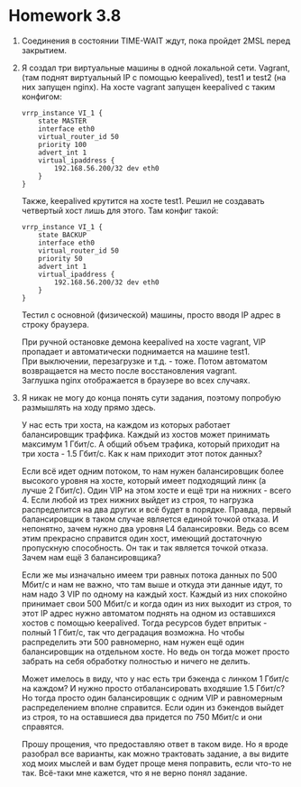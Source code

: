 # Homework 3.8

1.  Соединения в состоянии TIME-WAIT ждут, пока пройдет 2MSL перед закрытием.

2.  Я создал три виртуальные машины в одной локальной сети. Vagrant, (там поднят виртуальный IP с помощью keepalived),
    test1 и test2 (на них запущен nginx). На хосте vagrant запущен keepalived с таким конфигом:
   
    ```
    vrrp_instance VI_1 {
        state MASTER
        interface eth0
        virtual_router_id 50
        priority 100
        advert_int 1
        virtual_ipaddress {
            192.168.56.200/32 dev eth0
        }
    }
    ```
   
    Также, keepalived крутится на хосте test1. Решил не создавать четвертый хост лишь для этого. Там конфиг такой:
   
    ```
    vrrp_instance VI_1 {
        state BACKUP
        interface eth0
        virtual_router_id 50
        priority 50
        advert_int 1
        virtual_ipaddress {
            192.168.56.200/32 dev eth0
        }
    }
    ```
    
    Тестил с основной (физической) машины, просто вводя IP адрес в строку браузера.   

    При ручной остановке демона keepalived на хосте vagrant, VIP пропадает и автоматически поднимается на машине test1.  
    При выключении, перезагрузке и т.д. - тоже. Потом автоматом возвращается на место после восстановления vagrant.  
    Заглушка nginx отображается в браузере во всех случаях.

3.  Я никак не могу до конца понять сути задания, поэтому попробую размышлять на ходу прямо здесь.
    
    У нас есть три хоста, на каждом из которых работает балансировщик траффика.
    Каждый из хостов может принимать максимум 1 Гбит/c. А общий объем трафика, который приходит на три хоста - 1.5
    Гбит/с. Как к нам приходит этот поток данных? 
    
    Если всё идет одним потоком, то нам нужен балансировщик более высокого уровня на хосте, который имеет подходящий
    линк (а лучше 2 Гбит/с). Один VIP на этом хосте и ещё три на нижних - всего 4. Если любой из трех нижних выйдет из 
    строя, то нагрузка распределится на два других и всё будет в порядке. Правда, первый балансировщик в таком случае 
    является единой точкой отказа. И непонятно, зачем нужно два уровня L4 балансировки. Ведь со всем этим прекрасно 
    справится один хост, имеющий достаточную пропускную способность. Он так и так является точкой отказа. Зачем нам
    ещё 3 балансировщика?
    
    Если же мы изначально имеем три равных потока данных по 500 Мбит/с и нам не важно, что там выше и откуда эти данные
    идут, то нам надо 3 VIP по одному на каждый хост. Каждый из них спокойно принимает свои 500 Мбит/с и когда один из
    них выходит из строя, то этот IP адрес нужно автоматом поднять на одном из оставшихся хостов с помощью keepalived.
    Тогда ресурсов будет впритык - полный 1 Гбит/с, так что деградация возможна. Но чтобы 
    распределить эти 500 равномерно, нам нужен ещё один балансировщик на отдельном хосте. Но ведь он тогда может просто 
    забрать на себя обработку полностью и ничего не делить.
    
    Может имелось в виду, что у нас есть три бэкенда с линком 1 Гбит/с на каждом? И нужно просто отбалансировать
    входяшие 1.5 Гбит/с? Но тогда просто один балансировщик с одним VIP и равномерным распределением вполне справится. 
    Если один из бэкендов выйдет из строя, то на оставшиеся два придется по 750 Мбит/с и они справятся.
    
    Прошу прощения, что предоставляю ответ в таком виде. Но я вроде разобрал все варианты, как можно трактовать задание,
    а вы видите ход моих мыслей и вам будет проще меня поправить, если что-то не так. Всё-таки мне кажется, что я не 
    верно понял задание.